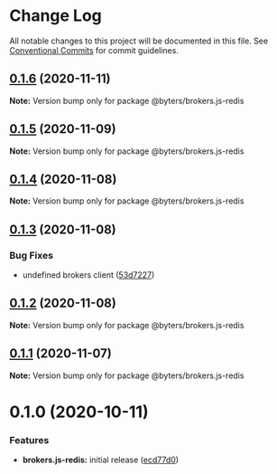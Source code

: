 # Change Log

All notable changes to this project will be documented in this file.
See [Conventional Commits](https://conventionalcommits.org) for commit guidelines.

## [0.1.6](https://github.com/BytersProject/brokers.js/compare/@byters/brokers.js-redis@0.1.5...@byters/brokers.js-redis@0.1.6) (2020-11-11)

**Note:** Version bump only for package @byters/brokers.js-redis





## [0.1.5](https://github.com/BytersProject/brokers.js/compare/@byters/brokers.js-redis@0.1.4...@byters/brokers.js-redis@0.1.5) (2020-11-09)

**Note:** Version bump only for package @byters/brokers.js-redis





## [0.1.4](https://github.com/BytersProject/brokers.js/compare/@byters/brokers.js-redis@0.1.3...@byters/brokers.js-redis@0.1.4) (2020-11-08)

**Note:** Version bump only for package @byters/brokers.js-redis





## [0.1.3](https://github.com/BytersProject/brokers.js/compare/@byters/brokers.js-redis@0.1.2...@byters/brokers.js-redis@0.1.3) (2020-11-08)


### Bug Fixes

* undefined brokers client ([53d7227](https://github.com/BytersProject/brokers.js/commit/53d72275056f6eaf9d11b804bf5c40602bba62c8))





## [0.1.2](https://github.com/BytersProject/brokers.js/compare/@byters/brokers.js-redis@0.1.1...@byters/brokers.js-redis@0.1.2) (2020-11-08)

**Note:** Version bump only for package @byters/brokers.js-redis





## [0.1.1](https://github.com/BytersProject/brokers.js/compare/@byters/brokers.js-redis@0.1.0...@byters/brokers.js-redis@0.1.1) (2020-11-07)

**Note:** Version bump only for package @byters/brokers.js-redis





# 0.1.0 (2020-10-11)


### Features

* **brokers.js-redis:** initial release ([ecd77d0](https://github.com/BytersProject/brokers.js/commit/ecd77d0a84c539dfeb40416782ed990edc037c6e))
